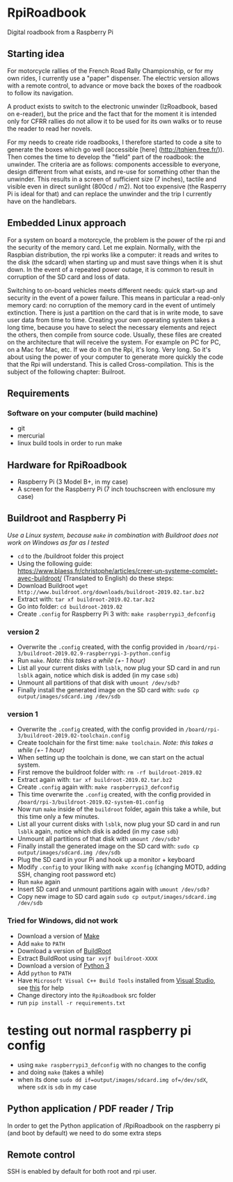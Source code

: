 # RpiRoadbook
Digital roadbook from a Raspberry Pi

## Starting idea

For motorcycle rallies of the French Road Rally Championship, or for my own rides, I currently use a "paper" dispenser. The electric version allows with a remote control, to advance or move back the boxes of the roadbook to follow its navigation.

A product exists to switch to the electronic unwinder (IzRoadbook, based on e-reader), but the price and the fact that for the moment it is intended only for CFRR rallies do not allow it to be used for its own walks or to reuse the reader to read her novels.

For my needs to create ride roadbooks, I therefore started to code a site to generate the boxes which go well (accessible [here] (http://tqhien.free.fr/)). Then comes the time to develop the "field" part of the roadbook: the unwinder. The criteria are as follows: components accessible to everyone, design different from what exists, and re-use for something other than the unwinder. This results in a screen of sufficient size (7 inches), tactile and visible even in direct sunlight (800cd / m2). Not too expensive (the Rasperry Pi is ideal for that) and can replace the unwinder and the trip I currently have on the handlebars.

## Embedded Linux approach

For a system on board a motorcycle, the problem is the power of the rpi and the security of the memory card. Let me explain. Normally, with the Raspbian distribution, the rpi works like a computer: it reads and writes to the disk (the sdcard) when starting up and must save things when it is shut down. In the event of a repeated power outage, it is common to result in corruption of the SD card and loss of data.

Switching to on-board vehicles meets different needs: quick start-up and security in the event of a power failure. This means in particular a read-only memory card: no corruption of the memory card in the event of untimely extinction. There is just a partition on the card that is in write mode, to save user data from time to time. Creating your own operating system takes a long time, because you have to select the necessary elements and reject the others, then compile from source code. Usually, these files are created on the architecture that will receive the system. For example on PC for PC, on a Mac for Mac, etc. If we do it on the Rpi, it's long. Very long. So it's about using the power of your computer to generate more quickly the code that the Rpi will understand. This is called Cross-compilation. This is the subject of the following chapter: Builroot.


## Requirements
### Software on your computer (build machine)
- git
- mercurial
- linux build tools in order to run make

## Hardware for RpiRoadbook
- Raspberry Pi (3 Model B+, in my case)
- A screen for the Raspberry Pi (7 inch touchscreen with enclosure my case)


## Buildroot and Raspberry Pi
_Use a Linux system, because `make` in combination with Buildroot does not work on Windows as far as I tested_

- `cd` to the /buildroot folder this project
- Using the following guide: https://www.blaess.fr/christophe/articles/creer-un-systeme-complet-avec-buildroot/ (Translated to English) do these steps:
- Download Buildroot `wget http://www.buildroot.org/downloads/buildroot-2019.02.tar.bz2`
- Extract with: `tar xf buildroot-2019.02.tar.bz2`
- Go into folder: `cd buildroot-2019.02`
- Create `.config` for Raspberry Pi 3 with: `make raspberrypi3_defconfig`

### version 2
- Overwrite the `.config` created, with the config provided in `/board/rpi-3/buildroot-2019.02.9-raspberrypi-3-python.config`
- Run `make`. _Note: this takes a while (+- 1 hour)_
- List all your current disks with `lsblk`, now plug your SD card in and run `lsblk` again, notice which disk is added (in my case `sdb`)
- Unmount all partitions of that disk with `umount /dev/sdb?`
- Finally install the generated image on the SD card with: `sudo cp output/images/sdcard.img /dev/sdb`

### version 1
- Overwrite the `.config` created, with the config provided in `/board/rpi-3/buildroot-2019.02-toolchain.config`
- Create toolchain for the first time: `make toolchain`. _Note: this takes a while (+- 1 hour)_
- When setting up the toolchain is done, we can start on the actual system.
- First remove the buildroot folder with: `rm -rf buildroot-2019.02`
- Extract again with: `tar xf buildroot-2019.02.tar.bz2`
- Create `.config` again with: `make raspberrypi3_defconfig`
- This time overwrite the `.config` created, with the config provided in `/board/rpi-3/buildroot-2019.02-system-01.config`
- Now run `make` inside of the `buildroot` folder, again this take a while, but this time only a few minutes.
- List all your current disks with `lsblk`, now plug your SD card in and run `lsblk` again, notice which disk is added (in my case `sdb`)
- Unmount all partitions of that disk with `umount /dev/sdb?`
- Finally install the generated image on the SD card with: `sudo cp output/images/sdcard.img /dev/sdb`
- Plug the SD card in your Pi and hook up a monitor + keyboard
- Modify `.config` to your liking with `make xconfig` (changing MOTD, adding SSH, changing root password etc)
- Run `make` again
- Insert SD card and unmount partitions again with `umount /dev/sdb?`
- Copy new image to SD card again `sudo cp output/images/sdcard.img /dev/sdb`




### Tried for Windows, did not work
- Download a version of [Make](https://sourceforge.net/projects/gnuwin32/files/make/3.81/make-3.81.exe/download?use_mirror=netix&download=)
- Add `make` to `PATH`
- Download a version of [BuildRoot](https://buildroot.org/download.html)
- Extract BuildRoot using `tar xvjf buildroot-XXXX`
- Download a version of [Python 3](https://www.python.org/downloads/)
- Add `python` to `PATH`
- Have `Microsoft Visual C++ Build Tools` installed from [Visual Studio](https://visualstudio.microsoft.com/downloads/#build-tools-for-visual-studio-2017), see [this](https://github.com/benfred/implicit/issues/76#issuecomment-404889398) for help
- Change directory into the `RpiRoadbook` src folder
- run `pip install -r requirements.txt`

# testing out normal raspberry pi config
- using `make raspberrypi3_defconfig` with no changes to the config
- and doing `make` (takes a while)
- when its done `sudo dd if=output/images/sdcard.img of=/dev/sdX`, where `sdX` is `sdb` in my case


## Python application / PDF reader / Trip
In order to get the Python application of /RpiRoadbook on the raspberry pi (and boot by default) we need to do some extra steps


## Remote control
SSH is enabled by default for both root and rpi user.